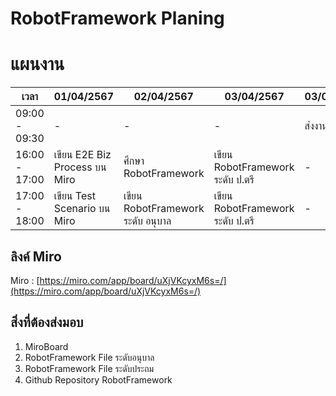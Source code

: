 # RobotFramework Planing

# แผนงาน

| เวลา          |          01/04/2567        |            02/04/2567          |           03/04/2567         |       03/04/2567      |
|---------------|----------------------------|--------------------------------|------------------------------|-----------------------|
| 09:00 - 09:30 |              -             |              -                 |               -              |          ส่งงาน        |
| 16:00 - 17:00 |เขียน E2E Biz Process บน Miro|      ศึกษา RobotFramework       |เขียน RobotFramework ระดับ ป.ตรี |            -          |
| 17:00 - 18:00 | เขียน Test Scenario บน Miro |เขียน RobotFramework ระดับ อนุบาล  |เขียน RobotFramework ระดับ ป.ตรี |            -          |

## ลิงค์ Miro
Miro : [https://miro.com/app/board/uXjVKcyxM6s=/](https://miro.com/app/board/uXjVKcyxM6s=/)

## สิ่งที่ต้องส่งมอบ
1. MiroBoard
2. RobotFramework File ระดับอนุบาล
3. RobotFramework File ระดับประถม
4. Github Repository RobotFramework
